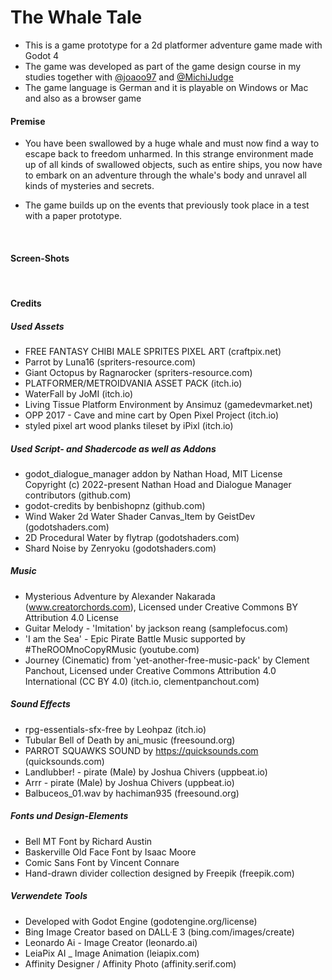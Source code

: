 # The Whale Tale

- This is a game prototype for a 2d platformer adventure game made with Godot 4
- The game was developed as part of the game design course in my studies together with [@joaoo97](https://github.com/joaoo97) and [@MichiJudge](https://github.com/MichiJudge)
- The game language is German and it is playable on Windows or Mac and also as a browser game

#### Premise
- You have been swallowed by a huge whale and must now find a way to escape back to freedom unharmed. 
In this strange environment made up of all kinds of swallowed objects, such as entire ships, you now 
have to embark on an adventure through the whale's body and unravel all kinds of mysteries and secrets.

- The game builds up on the events that previously took place in a test with a paper prototype.

<br>

#### Screen-Shots


<br>

#### Credits
##### Used Assets
- FREE FANTASY CHIBI MALE SPRITES PIXEL ART (craftpix.net)
- Parrot by Luna16 (spriters-resource.com)
- Giant Octopus by Ragnarocker (spriters-resource.com)
- PLATFORMER/METROIDVANIA ASSET PACK (itch.io)
- WaterFall by JoMI (itch.io)
- Living Tissue Platform Environment by Ansimuz (gamedevmarket.net)
- OPP 2017 - Cave and mine cart by Open Pixel Project (itch.io)
- styled pixel art wood planks tileset by iPixl (itch.io)

##### Used Script- and Shadercode as well as Addons
- godot_dialogue_manager addon by Nathan Hoad, MIT License Copyright (c) 2022-present Nathan Hoad and Dialogue Manager contributors (github.com)
- godot-credits by benbishopnz (github.com)
- Wind Waker 2d Water Shader Canvas_Item by GeistDev (godotshaders.com)
- 2D Procedural Water by flytrap (godotshaders.com)
- Shard Noise by Zenryoku (godotshaders.com)

##### Music
- Mysterious Adventure by Alexander Nakarada (www.creatorchords.com), Licensed under Creative Commons BY Attribution 4.0 License
- Guitar Melody - 'Imitation' by jackson reang (samplefocus.com)
- 'I am the Sea' - Epic Pirate Battle Music supported by #TheROOMnoCopyRMusic (youtube.com)
- Journey (Cinematic) from 'yet-another-free-music-pack' by Clement Panchout, Licensed under Creative Commons Attribution 4.0 International (CC BY 4.0) (itch.io, clementpanchout.com)

##### Sound Effects
- rpg-essentials-sfx-free by Leohpaz (itch.io)
- Tubular Bell of Death by ani_music (freesound.org)
- PARROT SQUAWKS SOUND by https://quicksounds.com (quicksounds.com)
- Landlubber! - pirate (Male) by Joshua Chivers (uppbeat.io)
- Arrr - pirate (Male) by Joshua Chivers (uppbeat.io)
- Balbuceos_01.wav by hachiman935 (freesound.org)

##### Fonts und Design-Elements
- Bell MT Font by Richard Austin
- Baskerville Old Face Font by Isaac Moore
- Comic Sans Font by Vincent Connare
- Hand-drawn divider collection designed by Freepik (freepik.com)

##### Verwendete Tools
- Developed with Godot Engine (godotengine.org/license)
- Bing Image Creator based on DALL·E 3 (bing.com/images/create)
- Leonardo Ai - Image Creator (leonardo.ai)
- LeiaPix AI _ Image Animation (leiapix.com)
- Affinity Designer / Affinity Photo (affinity.serif.com)
